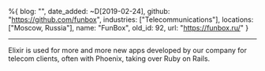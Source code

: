 %{
  blog: "",
  date_added: ~D[2019-02-24],
  github: "https://github.com/funbox",
  industries: ["Telecommunications"],
  locations: ["Moscow, Russia"],
  name: "FunBox",
  old_id: 92,
  url: "https://funbox.ru/"
}

---

Elixir is used for more and more new apps developed by our company for telecom clients, often with Phoenix, taking over Ruby on Rails.
